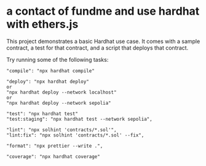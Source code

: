 # a contact of fundme and use hardhat with ethers.js

This project demonstrates a basic Hardhat use case. It comes with a sample contract, a test for that contract, and a script that deploys that contract.

Try running some of the following tasks:

```shell
"compile": "npx hardhat compile"

"deploy": "npx hardhat deploy"
or
"npx hardhat deploy --network localhost"
or
"npx hardhat deploy --network sepolia"

"test": "npx hardhat test"
"test:staging": "npx hardhat test --network sepolia",

"lint": "npx solhint 'contracts/*.sol'",
"lint:fix": "npx solhint 'contracts/*.sol' --fix",

"format": "npx prettier --write .",

"coverage": "npx hardhat coverage"
```

 
 
